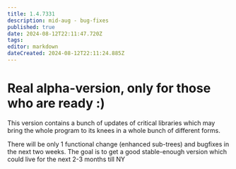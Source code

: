 ```yaml
---
title: 1.4.7331
description: mid-aug - bug-fixes
published: true
date: 2024-08-12T22:11:47.720Z
tags: 
editor: markdown
dateCreated: 2024-08-12T22:11:24.885Z
---
```


# Real alpha-version, only for those who are ready :)
This version contains a bunch of updates of critical libraries which may bring the whole program to its knees in a whole bunch of different forms.

There will be only 1 functional change (enhanced sub-trees) and bugfixes in the next two weeks. The goal is to get a good stable-enough version which could live for the next 2-3 months till NY